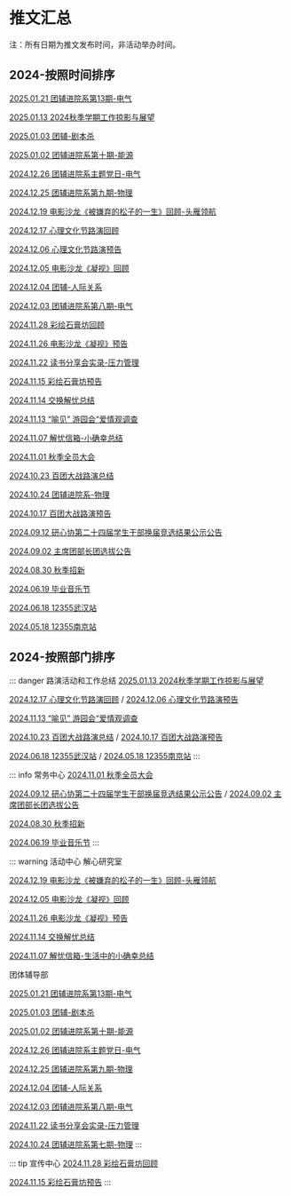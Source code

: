 # 推文汇总
注：所有日期为推文发布时间，非活动举办时间。
## 2024-按照时间排序
[2025.01.21 团辅进院系第13期-电气](https://mp.weixin.qq.com/s/soZMWCG78o1BXym_Fe65-Q)

[2025.01.13 2024秋季学期工作掠影与展望](https://mp.weixin.qq.com/s/PBIZc59hbVAmVz9f9jncSw)

[2025.01.03 团辅-剧本杀](https://mp.weixin.qq.com/s/QNQU3FEn9l21_-DkHZPERQ)

[2025.01.02 团辅进院系第十期-能源](https://mp.weixin.qq.com/s/eDpPu4-2VR8r70P0eNtK3w)


[2024.12.26 团辅进院系主题党日-电气](https://mp.weixin.qq.com/s/uoVn3N2vhL7P3TgOgzaFBQ)

[2024.12.25 团辅进院系第九期-物理](https://mp.weixin.qq.com/s/GhcHR-CyzdztjrgpkY_S4A)

[2024.12.19 电影沙龙《被嫌弃的松子的一生》回顾-头雁领航](https://mp.weixin.qq.com/s/MkVZp0jLTV6hjcDKKomUtg)

[2024.12.17 心理文化节路演回顾](https://mp.weixin.qq.com/s/XQhFqDVTC4FdayLNIp8fkg)

[2024.12.06 心理文化节路演预告](https://mp.weixin.qq.com/s/hc3iFcotABSo2Xe3XM37vw)

[2024.12.05 电影沙龙《凝视》回顾](https://mp.weixin.qq.com/s/IeaoiR7T6gPpgH53CvI8mQ)

[2024.12.04 团辅-人际关系](https://mp.weixin.qq.com/s/j15Y_rc5pS4Z0hTn03DOAA)

[2024.12.03 团辅进院系第八期-电气](https://mp.weixin.qq.com/s/IthmddlOXMuDSKytwPgE9Q)


[2024.11.28 彩绘石膏坊回顾](https://mp.weixin.qq.com/s/v5OSWUqMcz1JNR1uaLwXZg)

[2024.11.26 电影沙龙《凝视》预告](https://mp.weixin.qq.com/s/GKRNCrwXsWnVo_bZg-CUsg)

[2024.11.22 读书分享会实录-压力管理](https://mp.weixin.qq.com/s/T5q5g4xBi5hFcfjS5T04Yw)

[2024.11.15 彩绘石膏坊预告](https://mp.weixin.qq.com/s/vxwqjjyy-1SFlx4Ih9K31A)

[2024.11.14 交换解忧总结](https://mp.weixin.qq.com/s/YCJ0NJFP5PI69A54el4aCg)

[2024.11.13 “喻见” 游园会“爱情观调查](https://mp.weixin.qq.com/s/rOneHK5-49NRkB0opkPnWw) 

[2024.11.07 解忧信箱-小确幸总结](https://mp.weixin.qq.com/s/pejoj-oBVg6QgFeF0kKHoQ)

[2024.11.01 秋季全员大会](https://mp.weixin.qq.com/s/t8LoK4kqqZl_OjUbNCQPAg)


[2024.10.23 百团大战路演总结](https://mp.weixin.qq.com/s/E70E15NUe_sjE9ziLHMuxQ)

[2024.10.24 团辅进院系-物理](https://mp.weixin.qq.com/s/3T8ocFNSc6T9ukUGxbNi6g)

[2024.10.17 百团大战路演预告](https://mp.weixin.qq.com/s/xHv3hS-5vx4df-X6jYMOEw)


[2024.09.12 研心协第二十四届学生干部换届竞选结果公示公告](https://mp.weixin.qq.com/s/FMuQjLFFTYJ-pAHSRooBSQ)

[2024.09.02 主席团部长团选拔公告](https://mp.weixin.qq.com/s/IQ3dd9U5PFgZfaVIYwYchg)


[2024.08.30 秋季招新](https://mp.weixin.qq.com/s/9QaZKKdx3JL6mcXtoB-V7w)

[2024.06.19 毕业音乐节](https://mp.weixin.qq.com/s/9HSmd_HunodKwITdLR660w)

[2024.06.18 12355武汉站](https://mp.weixin.qq.com/s/XRy0ujfq82kiPJZiKxNKpQ)

[2024.05.18 12355南京站](https://mp.weixin.qq.com/s/xxx2_WJywEwb-HWQL08iAg)


## 2024-按照部门排序

::: danger 路演活动和工作总结
[2025.01.13 2024秋季学期工作掠影与展望](https://mp.weixin.qq.com/s/PBIZc59hbVAmVz9f9jncSw)

[2024.12.17 心理文化节路演回顾](https://mp.weixin.qq.com/s/XQhFqDVTC4FdayLNIp8fkg) / [2024.12.06 心理文化节路演预告](https://mp.weixin.qq.com/s/hc3iFcotABSo2Xe3XM37vw)

[2024.11.13 “喻见” 游园会“爱情观调查](https://mp.weixin.qq.com/s/rOneHK5-49NRkB0opkPnWw) 

[2024.10.23 百团大战路演总结](https://mp.weixin.qq.com/s/E70E15NUe_sjE9ziLHMuxQ) / [2024.10.17 百团大战路演预告](https://mp.weixin.qq.com/s/xHv3hS-5vx4df-X6jYMOEw)

[2024.06.18 12355武汉站](https://mp.weixin.qq.com/s/XRy0ujfq82kiPJZiKxNKpQ) / [2024.05.18 12355南京站](https://mp.weixin.qq.com/s/xxx2_WJywEwb-HWQL08iAg)
:::


::: info 常务中心
[2024.11.01 秋季全员大会](https://mp.weixin.qq.com/s/t8LoK4kqqZl_OjUbNCQPAg)

[2024.09.12 研心协第二十四届学生干部换届竞选结果公示公告](https://mp.weixin.qq.com/s/FMuQjLFFTYJ-pAHSRooBSQ) / [2024.09.02 主席团部长团选拔公告](https://mp.weixin.qq.com/s/IQ3dd9U5PFgZfaVIYwYchg)

[2024.08.30 秋季招新](https://mp.weixin.qq.com/s/9QaZKKdx3JL6mcXtoB-V7w)

[2024.06.19 毕业音乐节](https://mp.weixin.qq.com/s/9HSmd_HunodKwITdLR660w)
:::


::: warning 活动中心
解心研究室

[2024.12.19 电影沙龙《被嫌弃的松子的一生》回顾-头雁领航](https://mp.weixin.qq.com/s/MkVZp0jLTV6hjcDKKomUtg)

[2024.12.05 电影沙龙《凝视》回顾](https://mp.weixin.qq.com/s/IeaoiR7T6gPpgH53CvI8mQ)

[2024.11.26 电影沙龙《凝视》预告](https://mp.weixin.qq.com/s/GKRNCrwXsWnVo_bZg-CUsg)

[2024.11.14 交换解忧总结](https://mp.weixin.qq.com/s/YCJ0NJFP5PI69A54el4aCg)

[2024.11.07 解忧信箱-生活中的小确幸总结](https://mp.weixin.qq.com/s/pejoj-oBVg6QgFeF0kKHoQ)

团体辅导部

[2025.01.21 团辅进院系第13期-电气](https://mp.weixin.qq.com/s/soZMWCG78o1BXym_Fe65-Q)

[2025.01.03 团辅-剧本杀](https://mp.weixin.qq.com/s/QNQU3FEn9l21_-DkHZPERQ)

[2025.01.02 团辅进院系第十期-能源](https://mp.weixin.qq.com/s/eDpPu4-2VR8r70P0eNtK3w)

[2024.12.26 团辅进院系主题党日-电气](https://mp.weixin.qq.com/s/uoVn3N2vhL7P3TgOgzaFBQ)

[2024.12.25 团辅进院系第九期-物理](https://mp.weixin.qq.com/s/GhcHR-CyzdztjrgpkY_S4A)

[2024.12.04 团辅-人际关系](https://mp.weixin.qq.com/s/j15Y_rc5pS4Z0hTn03DOAA)

[2024.12.03 团辅进院系第八期-电气](https://mp.weixin.qq.com/s/IthmddlOXMuDSKytwPgE9Q)

[2024.11.22 读书分享会实录-压力管理](https://mp.weixin.qq.com/s/T5q5g4xBi5hFcfjS5T04Yw)

[2024.10.24 团辅进院系第七期-物理](https://mp.weixin.qq.com/s/3T8ocFNSc6T9ukUGxbNi6g)
:::


::: tip 宣传中心
[2024.11.28 彩绘石膏坊回顾](https://mp.weixin.qq.com/s/v5OSWUqMcz1JNR1uaLwXZg)

[2024.11.15 彩绘石膏坊预告](https://mp.weixin.qq.com/s/vxwqjjyy-1SFlx4Ih9K31A)
:::